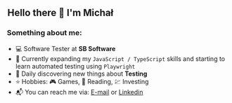 ## [&#x200B;](##) Hello there 👋 I'm Michał

### [&#x200B;](###) Something about me:

- 💻 Software Tester at **SB Software**
- 🌱 Currently expanding my `JavaScript / TypeScript` skills and starting to learn automated testing using `Playwright`
- 🔭 Daily discovering new things about **Testing**
- ⭐ Hobbies: 🎮 Games, 📖 Reading, 💹 Investing 
- 📬 You can reach me via: [E-mail](michal.rojek.it@gmail.com) or [Linkedin](https://www.linkedin.com/in/micha%C5%82-rojek/)
